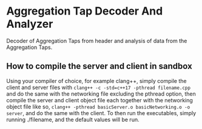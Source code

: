 # Aggregation Tap Decoder And Analyzer ##
Decoder of Aggregation Taps from header and analysis of data from the Aggregation Taps.

## How to compile the server and client in sandbox ##
Using your compiler of choice, for example clang++, simply compile the client and server files with `clang++ -c -std=c++17 -pthread filename.cpp` and do the same with the networking file excluding the pthread option, then compile the server and client object file each together with the networking object file like so, `clang++ -pthread basicServer.o basicNetworking.o -o server`, and do the same with the client. To then run the executables, simply running ./filename, and the default values will be run.